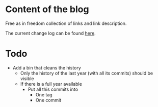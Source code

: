 # Content of the blog

Free as in freedom collection of links and link description.

The current change log can be found [here](CHANGELOG.md).

# Todo

* Add a bin that cleans the history
    * Only the history of the last year (with all its commits) should be visible
    * If there is a full year available
        * Put all this commits into
            * One tag
            * One commit
